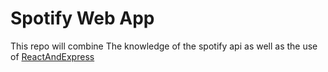 # Spotify Web App
This repo will combine The knowledge of the spotify api as well as the use of [ReactAndExpress](https://github.com/erico252/React-And-Express)